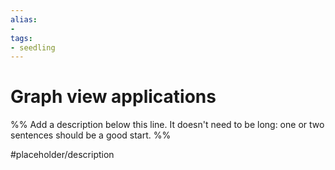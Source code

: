 ```yaml
---
alias: 
- 
tags:
- seedling
---
```


# Graph view applications

%% Add a description below this line. It doesn't need to be long: one or two sentences should be a good start. %%

#placeholder/description 
